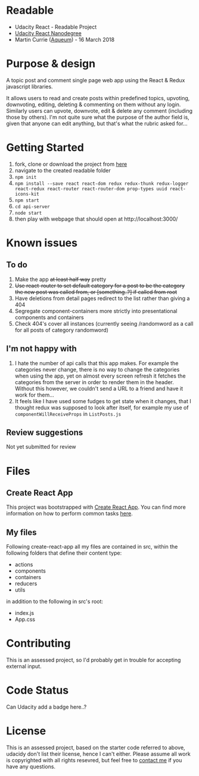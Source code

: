 # Readable

* Udacity React - Readable Project
* [Udacity React Nanodegree](https://eu.udacity.com/course/react-nanodegree--nd019)
* Martin Currie ([Aqueum](http://martin.aqueum.com)) - 16 March 2018

# Purpose & design

A topic post and comment single page web app using the React & Redux javascript libraries.

It allows users to read and create posts within predefined topics, upvoting, downvoting, editing, deleting & commenting on them without any login. Similarly users can upvote, downvote, edit & delete any comment (including those by others). I'm not quite sure what the purpose of the author field is, given that anyone can edit anything, but that's what the rubric asked for...

# Getting Started

1.  fork, clone or download the project from [here](https://github.com/Aqueum/readable)
2.  navigate to the created readable folder
3.  `npm init`
4.  `npm install --save react react-dom redux redux-thunk redux-logger react-redux react-router react-router-dom prop-types uuid react-icons-kit`
5.  `npm start`
6.  `cd api-server`
7.  `node start`
8.  then play with webpage that should open at http://localhost:3000/

# Known issues

## To do

1.  Make the app ~~at least half way~~ pretty
2.  ~~Use react-router to set default category for a post to be the category the new post was called from, or [something..?] if called from root~~
3.  Have deletions from detail pages redirect to the list rather than giving a 404
4.  Segregate component-containers more strictly into presentational components and containers
5.  Check 404's cover all instances (currently seeing /randomword as a call for all posts of category randomword)

## I'm not happy with

1.  I hate the number of api calls that this app makes. For example the categories never change, there is no way to change the categories when using the app, yet on almost every screen refresh it fetches the categories from the server in order to render them in the header. Without this however, we couldn't send a URL to a friend and have it work for them...
2.  It feels like I have used some fudges to get state when it changes, that I thought redux was supposed to look after itself, for example my use of `componentWillReceiveProps` in `ListPosts.js`

## Review suggestions

Not yet submitted for review

# Files

## Create React App

This project was bootstrapped with [Create React App](https://github.com/facebookincubator/create-react-app). You can find more information on how to perform common tasks [here](https://github.com/facebookincubator/create-react-app/blob/master/packages/react-scripts/template/README.md).

## My files

Following create-react-app all my files are contained in src, within the following folders that define their content type:

* actions
* components
* containers
* reducers
* utils

in addition to the following in src's root:

* index.js
* App.css

# Contributing

This is an assessed project, so I'd probably get in trouble for accepting external input.

# Code Status

Can Udacity add a badge here..?

# License

This is an assessed project, based on the starter code referred to above, udacidy don't list their license, hence I can't either. Please assume all work is copyrighted with all rights resevred, but feel free to [contact me](http://www.aqueum.com/contact/)
if you have any questions.
